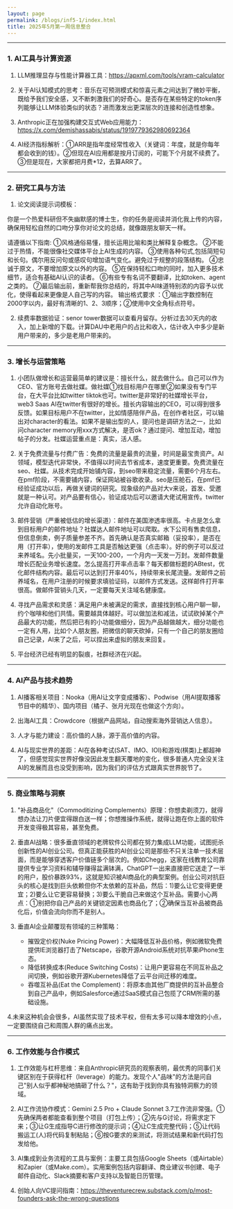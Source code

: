```yaml
---
layout: page
permalink: /blogs/inf5-1/index.html
title: 2025年5月第一周信息整合
---
```


----
### 1. AI工具与计算资源

1. LLM推理显存与性能计算器工具：https://apxml.com/tools/vram-calculator

2. 关于AI认知模式的思考：音乐在可预测模式和惊喜元素之间达到了微妙平衡，既给予我们安全感，又不断刺激我们的好奇心。是否存在某些特定的token序列能够让LLM体验类似的状态？进而激发出更深层次的连接和创造性想象。

3. Anthropic正在加强构建交互式Web应用能力：https://x.com/demishassabis/status/1919779362980692364

4. AI经济指标解析：①ARR是指年度经常性收入（关键词：年度，就是你每年都会收到的钱）。②但现在AI应用都是按月订阅的，可能下个月就不续费了。③但是现在，大家都把月费*12，去算ARR了。

----
### 2. 研究工具与方法

1. 论文阅读提示词模板：

你是一个热爱科研但不失幽默感的博士生，你的任务是阅读并消化我上传的内容，确保用轻松自然的口吻分享你对论文的总结，就像跟朋友聊天一样。

请遵循以下指南:
①风格通俗易懂，擅长运用比喻和类比解释复杂概念。
②不能过于热情，不能很像社交媒体平台上AI生成的内容。
③使用各种句式,包括简短句和长句。偶尔用反问句或感叹句增加语气变化。避免过于规整的段落结构。
④忠诚于原文，不要增加原文以外的内容。
⑤在保持轻松口吻的同时，加入更多技术细节，适合有基础AI认识的读者。
⑥有些专有名词不要翻译，比如token、agent之类的。
⑦最后输出前，重新帮我你总结的，将其中AI味道特别浓的内容予以优化，使得看起来更像是人自己写的内容。
输出格式要求 ：①输出字数控制在2000字以内，最好有清晰的1、2、3顺序；②使用中文全角标点符号。

2. 续费率数据验证：senor tower数据可以查看月留存。分析过去30天内的收入，加上新增的下载。计算DAU中老用户的占比和收入，估计收入中多少是新用户带来的，多少是老用户带来的。

----
### 3. 增长与运营策略

1. 小团队做增长和运营最简单的建议是：擅长什么，就去做什么。自己可以作为CEO、官方账号去做社媒。做社媒①找目标用户在哪里②如果没有专门平台，在大平台比如twitter tiktok也可。twitter是非常好的社媒增长平台，web3 Saas AI在twitter有很好的增长。擅长内容输出的CEO，可以得到很多反馈。如果目标用户不在twitter，比如情感陪伴产品，在创作者社区，可以输出对character的看法。如果不是输出型的人，提问也是调研方法之一，比如问character memory用xxx方式解决，是否ok？通过提问、增加互动，增加帖子的分发。社媒运营重点是：真实，活人感。

2. 关于免费流量与付费广告：免费的流量是最贵的流量，时间是最宝贵资产。AI领域，模型迭代非常快，不值得以时间去节省成本，速度更重要。免费流量在seo、社媒。从技术完成开始铺内容，到seo带来稳定流量，需要6个月左右。在pmf阶段，不需要铺内容，保证网站被谷歌收录。seo是压舱石，在pmf已经验证成功以后，再做关键词的研究。现象级的产品对大v来说，首发、受邀就是一种认可。对产品要有信心，验证成功后可以邀请大佬试用宣传。twitter允许自动化账号。

3. 邮件营销（严重被低估的增长渠道）：邮件在美国渗透率很高。卡点是怎么拿到目标用户的邮件地址？社媒达人邮件地址可以爬取。水下公司有售卖信息，但信息倒卖，例子质量参差不齐。首先确认是否真实邮箱（妥投率），是否在用（打开率），使用的发邮件工具是否触达更强（点击率）。好的例子可以反过来养域名。先小批量买，一天100-200，一个月内一天发一万封。发邮件数量增长匹配业务增长速度。怎么提高打开率点击率？每天都做标题的ABtest，优化邮件结构内容。最后可以达到打开率40%，持续带来长尾流量。发邮件之前养域名，在用户注册的时候要求填验证码，以邮件方式发送。这样邮件打开率很高。做邮件营销头几天，一定要每天关注域名健康度。

4. 寻找产品需求和灵感：满足用户未被满足的需求，直接找到核心用户聊一聊，约个咖啡和他们共情。需要越具体越好。可以做加法和减法，试试砍掉某个产品最大的功能，然后把已有的小功能做细分，因为产品越做越大，细分功能也一定有人用，比如个人朋友圈，把微信的聊天砍掉，只有一个自己的朋友圈给自己记录，AI来了之后，可以捏出来虚拟的朋友来回复。

5. 平台经济已经有明显的裂痕，社群经济在兴起。

----
### 4. AI产品与技术趋势

1. AI播客相关项目：Nooka（用AI让文字变成播客）、Podwise（用AI提取播客节目中的精华）、国内项目（橘子、张月光现在也做这个方向）。

2. 出海AI工具：Crowdcore（根据产品网站，自动搜索海外营销达人信息）。

3. 人才与能力建设：高价值的人脉，源于高价值的内容。

4. AI与现实世界的差距：AI在各种考试(SAT、IMO、IOI)和游戏(棋类)上都超神了，但感觉现实世界好像没因此发生翻天覆地的变化，很多普通人完全没关注Al的发展而且也没受到影响，因为我们的评估方式跟真实世界脱节了。

----
### 5. 商业策略与洞察

1. "补品商品化"（Commoditizing Complements）原理：你想卖剃须刀，就得想办法让刀片便宜得跟白送一样；你想推操作系统，就得让跑在你上面的软件开发变得极其容易，甚至免费。

2. 垂直AI战略：很多垂直领域的老牌软件公司都在努力集成LLM功能，试图扼杀创新性的AI创业公司。但真正能获胜的AI创业公司是那些不只关注单一技术层面，而是能够穿透客户价值链多个层次的。例如Chegg，这家在线教育公司靠提供专业学习资料和辅导赚得盆满钵满，ChatGPT一出来直接把它送走了一半的用户，股价暴跌93%，这就是知识被AI商品化的典型案例。创业公司对抗巨头的核心是找到巨头依赖但你不太依赖的互补品，然后：1)要么让它变得更便宜；2)要么让它更容易替换；3)要么干脆自己来做这个互补品。需要小心两点：①别把你自己产品的关键锁定因素也商品化了；②确保当互补品被商品化后，价值会流向你而不是别人。

3. 垂直AI企业颠覆现有领域的三种策略：
   - 摧毁定价权(Nuke Pricing Power)：大幅降低互补品价格，例如微软免费提供IE浏览器打击了Netscape，谷歌开源Android系统对抗苹果iPhone生态。
   - 降低转换成本(Reduce Switching Costs)：让用户更容易在不同互补品之间切换，例如谷歌开源Kubernetes降低了云平台间迁移的难度。
   - 吞噬互补品(Eat the Complement)：将原本由其他厂商提供的互补品整合到自己产品中，例如Salesforce通过SaaS模式自己包揽了CRM所需的基础设施。

4.未来这种机会会很多，AI虽然实现了技术平权，但有太多可以降本增效的小点，一定要围绕自己和周围人群的痛点出发。

----
### 6. 工作效能与合作模式

1. 工作效能与杠杆思维：来自Anthropic研究员的观察表明，最优秀的同事们关键区别在于获得杠杆（leverage）的能力。发现个人"品味"的方法是问自己"别人似乎都神秘地搞砸了什么？"，这有助于找到你具有独特洞察力的领域。

2. AI工作流协作模式：Gemini 2.5 Pro + Claude Sonnet 3.7工作流非常强。①先确保两者都能查看到整个项目（打包上传）；②先与G讨论，将需求定下来；③让G生成指导C进行修改的提示词；④让C生成完整代码；⑤让代码搬运工(人)将代码复制粘贴；⑥按G要求的来测试，将测试结果和新代码打包发给他。

3. AI集成到业务流程的工具与案例：主要工具包括Google Sheets（或Airtable）和Zapier（或Make.com）。实用案例包括内容翻译、商业建议书创建、电子邮件自动化、Slack摘要和客户支持以及智能日历管理。

4. 创始人向VC提问指南：https://theventurecrew.substack.com/p/most-founders-ask-the-wrong-questions

